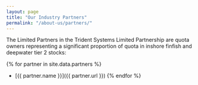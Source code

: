 ```yaml
---
layout: page
title: "Our Industry Partners"
permalink: "/about-us/partners/"
---
```

The Limited Partners in the Trident Systems Limited Partnership are quota owners representing a significant proportion of quota in inshore finfish and deepwater tier 2 stocks:

{% for partner in site.data.partners %}
+ [{{ partner.name }}]({{ partner.url }})
{% endfor %}
